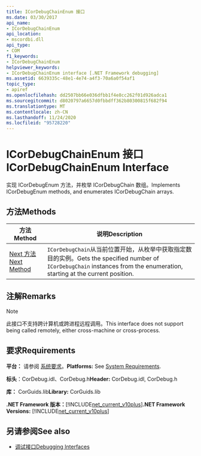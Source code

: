 ```yaml
---
title: ICorDebugChainEnum 接口
ms.date: 03/30/2017
api_name:
- ICorDebugChainEnum
api_location:
- mscordbi.dll
api_type:
- COM
f1_keywords:
- ICorDebugChainEnum
helpviewer_keywords:
- ICorDebugChainEnum interface [.NET Framework debugging]
ms.assetid: 6639335c-48e1-4e74-a4f3-70a6a0f54af1
topic_type:
- apiref
ms.openlocfilehash: dd2507bb66e036dfbb1f4e8cc262f01d926adca1
ms.sourcegitcommit: d8020797a6657d0fbbdff362b80300815f682f94
ms.translationtype: MT
ms.contentlocale: zh-CN
ms.lasthandoff: 11/24/2020
ms.locfileid: "95728220"
---
```

# <a name="icordebugchainenum-interface"></a><span data-ttu-id="cd0fb-102">ICorDebugChainEnum 接口</span><span class="sxs-lookup"><span data-stu-id="cd0fb-102">ICorDebugChainEnum Interface</span></span>

<span data-ttu-id="cd0fb-103">实现 ICorDebugEnum 方法，并枚举 ICorDebugChain 数组。</span><span class="sxs-lookup"><span data-stu-id="cd0fb-103">Implements ICorDebugEnum methods, and enumerates ICorDebugChain arrays.</span></span>  
  
## <a name="methods"></a><span data-ttu-id="cd0fb-104">方法</span><span class="sxs-lookup"><span data-stu-id="cd0fb-104">Methods</span></span>  
  
|<span data-ttu-id="cd0fb-105">方法</span><span class="sxs-lookup"><span data-stu-id="cd0fb-105">Method</span></span>|<span data-ttu-id="cd0fb-106">说明</span><span class="sxs-lookup"><span data-stu-id="cd0fb-106">Description</span></span>|  
|------------|-----------------|  
|[<span data-ttu-id="cd0fb-107">Next 方法</span><span class="sxs-lookup"><span data-stu-id="cd0fb-107">Next Method</span></span>](icordebugchainenum-next-method.md)|<span data-ttu-id="cd0fb-108">`ICorDebugChain`从当前位置开始，从枚举中获取指定数目的实例。</span><span class="sxs-lookup"><span data-stu-id="cd0fb-108">Gets the specified number of `ICorDebugChain` instances from the enumeration, starting at the current position.</span></span>|  
  
## <a name="remarks"></a><span data-ttu-id="cd0fb-109">注解</span><span class="sxs-lookup"><span data-stu-id="cd0fb-109">Remarks</span></span>  
  
> [!NOTE]
> <span data-ttu-id="cd0fb-110">此接口不支持跨计算机或跨进程远程调用。</span><span class="sxs-lookup"><span data-stu-id="cd0fb-110">This interface does not support being called remotely, either cross-machine or cross-process.</span></span>  
  
## <a name="requirements"></a><span data-ttu-id="cd0fb-111">要求</span><span class="sxs-lookup"><span data-stu-id="cd0fb-111">Requirements</span></span>  

 <span data-ttu-id="cd0fb-112">**平台：** 请参阅 [系统要求](../../get-started/system-requirements.md)。</span><span class="sxs-lookup"><span data-stu-id="cd0fb-112">**Platforms:** See [System Requirements](../../get-started/system-requirements.md).</span></span>  
  
 <span data-ttu-id="cd0fb-113">**标头**：CorDebug.idl、CorDebug.h</span><span class="sxs-lookup"><span data-stu-id="cd0fb-113">**Header:** CorDebug.idl, CorDebug.h</span></span>  
  
 <span data-ttu-id="cd0fb-114">**库：** CorGuids.lib</span><span class="sxs-lookup"><span data-stu-id="cd0fb-114">**Library:** CorGuids.lib</span></span>  
  
 <span data-ttu-id="cd0fb-115">**.NET Framework 版本：**[!INCLUDE[net_current_v10plus](../../../../includes/net-current-v10plus-md.md)]</span><span class="sxs-lookup"><span data-stu-id="cd0fb-115">**.NET Framework Versions:** [!INCLUDE[net_current_v10plus](../../../../includes/net-current-v10plus-md.md)]</span></span>  
  
## <a name="see-also"></a><span data-ttu-id="cd0fb-116">另请参阅</span><span class="sxs-lookup"><span data-stu-id="cd0fb-116">See also</span></span>

- [<span data-ttu-id="cd0fb-117">调试接口</span><span class="sxs-lookup"><span data-stu-id="cd0fb-117">Debugging Interfaces</span></span>](debugging-interfaces.md)
